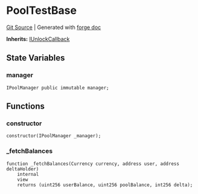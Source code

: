 # PoolTestBase
[Git Source](https://github.com/Uniswap/v4-core/blob/1141642f8ba4665a50660886a8a8401526677045/src/test/PoolTestBase.sol)
| Generated with [forge doc](https://book.getfoundry.sh/reference/forge/forge-doc)

**Inherits:**
[IUnlockCallback](/src/interfaces/callback/IUnlockCallback.sol/interface.IUnlockCallback.md)


## State Variables
### manager

```solidity
IPoolManager public immutable manager;
```


## Functions
### constructor


```solidity
constructor(IPoolManager _manager);
```

### _fetchBalances


```solidity
function _fetchBalances(Currency currency, address user, address deltaHolder)
    internal
    view
    returns (uint256 userBalance, uint256 poolBalance, int256 delta);
```

